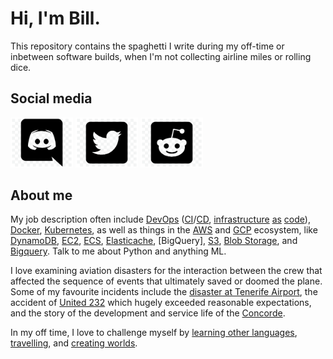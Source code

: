 # Hi, I'm Bill.

This repository contains the spaghetti I write during my off-time or inbetween software builds, when I'm not collecting airline miles or rolling dice.


## Social media
<a href="https://discord.com"><img src="images/discord.png" width="100" title="Discord"></a>
<a href="https://twitter.com/bill_xiong"><img src="images/twitter.png" width="100" title="Twitter"></a>
<a href="https://reddit.com/u/bxio"><img src="images/reddit.png" width="100" title="Reddit"></a>

## About me

My job description often include [DevOps](https://en.wikipedia.org/wiki/DevOps) ([CI](https://azure.microsoft.com/en-us/services/devops/)/[CD](https://www.jenkins.io/), [infrastructure](https://www.terraform.io/) [as](https://www.ansible.com/) [code](https://puppet.com/)), [Docker](https://www.docker.com/), [Kubernetes](https://kubernetes.io/), as well as things in the [AWS](https://aws.amazon.com) and [GCP](https://cloud.google.com/) ecosystem, like [DynamoDB](https://aws.amazon.com/dynamodb/), [EC2](https://aws.amazon.com/ec2/), [ECS](https://aws.amazon.\com/ecs/), [Elasticache](https://aws.amazon.com/elasticache/), [BigQuery], [S3](https://aws.amazon.com/s3/), [Blob Storage](https://azure.microsoft.com/en-us/services/storage/blobs/), and [Bigquery](https://cloud.google.com/bigquery/). Talk to me about Python and anything ML.

I love examining aviation disasters for the interaction between the crew that affected the sequence of events that ultimately saved or doomed the plane. Some of my favourite incidents include the [disaster at Tenerife Airport](https://en.wikipedia.org/wiki/Tenerife_airport_disaster), the accident of [United 232](https://en.wikipedia.org/wiki/United_Airlines_Flight_232) which hugely exceeded reasonable expectations, and the story of the development and service life of the [Concorde](https://en.wikipedia.org/wiki/Concorde#Development).

In my off time, I love to challenge myself by [learning other languages](/talen), [travelling](/travel), and [creating worlds](http://roll20.net).

